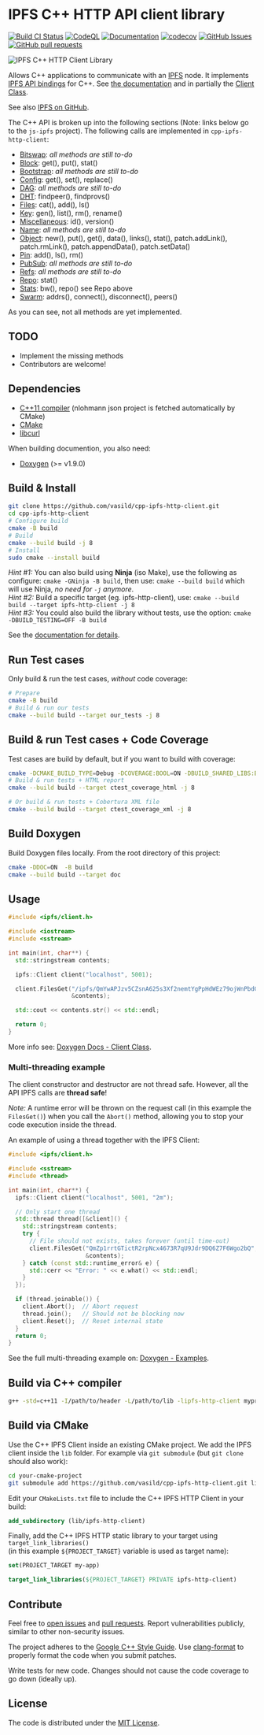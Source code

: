 # IPFS C++ HTTP API client library

[![Build CI Status](https://github.com/vasild/cpp-ipfs-http-client/actions/workflows/build_and_test.yml/badge.svg)](https://github.com/vasild/cpp-ipfs-http-client/actions/workflows/build_and_test.yml)
[![CodeQL](https://github.com/vasild/cpp-ipfs-http-client/actions/workflows/codeql-analysis.yml/badge.svg)](https://github.com/vasild/cpp-ipfs-http-client/actions/workflows/codeql-analysis.yml)
[![Documentation](https://img.shields.io/badge/docs-doxygen-blue)](https://vasild.github.io/cpp-ipfs-http-client)
[![codecov](https://codecov.io/gh/vasild/cpp-ipfs-http-client/branch/master/graph/badge.svg?token=4k5pulEnHE)](https://codecov.io/gh/vasild/cpp-ipfs-http-client)
[![GitHub Issues](https://img.shields.io/github/issues/vasild/cpp-ipfs-http-client)](http://github.com/vasild/cpp-ipfs-http-client/issues)
[![GitHub pull requests](https://img.shields.io/github/issues-pr/vasild/cpp-ipfs-http-client)](https://github.com/vasild/cpp-ipfs-http-client/pulls)

![IPFS C++ HTTP Client Library](https://ipfs.io/ipfs/QmQJ68PFMDdAsgCZvA1UVzzn18asVcf7HVvCDgpjiSCAse)

Allows C++ applications to communicate with an [IPFS](https://ipfs.io) node.
It implements [IPFS API bindings](https://github.com/ipfs/interface-js-ipfs-core/blob/master/README.md#api) for C++.
See [the documentation](https://vasild.github.io/cpp-ipfs-http-client) and in partially the [Client Class](https://vasild.github.io/cpp-ipfs-http-client/classipfs_1_1Client.html).

See also [IPFS on GitHub](https://github.com/ipfs).

The C++ API is broken up into the following sections (Note: links below go to the `js-ipfs` project). The following calls are implemented in `cpp-ipfs-http-client`:

- [Bitswap](https://github.com/ipfs/js-ipfs/blob/master/docs/core-api/BITSWAP.md): *all methods are still to-do*
- [Block](https://github.com/ipfs/js-ipfs/blob/master/docs/core-api/BLOCK.md): get(), put(), stat()
- [Bootstrap](https://github.com/ipfs/js-ipfs/blob/master/docs/core-api/BOOTSTRAP.md): *all methods are still to-do*
- [Config](https://github.com/ipfs/js-ipfs/blob/master/docs/core-api/CONFIG.md): get(), set(), replace()
- [DAG](https://github.com/ipfs/js-ipfs/blob/master/docs/core-api/DAG.md): *all methods are still to-do*
- [DHT](https://github.com/ipfs/js-ipfs/blob/master/docs/core-api/DHT.md): findpeer(), findprovs()
- [Files](https://github.com/ipfs/js-ipfs/blob/master/docs/core-api/FILES.md): cat(), add(), ls()
- [Key](https://github.com/ipfs/js-ipfs/blob/master/docs/core-api/KEY.md): gen(), list(), rm(), rename()
- [Miscellaneous](https://github.com/ipfs/js-ipfs/blob/master/docs/core-api/MISCELLANEOUS.md): id(), version()
- [Name](https://github.com/ipfs/js-ipfs/blob/master/docs/core-api/NAME.md): *all methods are still to-do*
- [Object](https://github.com/ipfs/js-ipfs/blob/master/docs/core-api/OBJECT.md): new(), put(), get(), data(), links(), stat(), patch.addLink(), patch.rmLink(), patch.appendData(), patch.setData()
- [Pin](https://github.com/ipfs/js-ipfs/blob/master/docs/core-api/PIN.md): add(), ls(), rm()
- [PubSub](https://github.com/ipfs/js-ipfs/blob/master/docs/core-api/PUBSUB.md): *all methods are still to-do*
- [Refs](https://github.com/ipfs/js-ipfs/blob/master/docs/core-api/REFS.md): *all methods are still to-do*
- [Repo](https://github.com/ipfs/js-ipfs/blob/master/docs/core-api/REPO.md): stat()
- [Stats](https://github.com/ipfs/js-ipfs/blob/master/docs/core-api/STATS.md): bw(), repo() see Repo above
- [Swarm](https://github.com/ipfs/js-ipfs/blob/master/docs/core-api/SWARM.md): addrs(), connect(), disconnect(), peers()

As you can see, not all methods are yet implemented.

## TODO

- Implement the missing methods
- Contributors are welcome!

## Dependencies

- [C++11 compiler](https://github.com/nlohmann/json#supported-compilers) (nlohmann json project is fetched automatically by CMake)
- [CMake](http://cmake.org)
- [libcurl](https://curl.haxx.se/libcurl)

When building documention, you also need: 

- [Doxygen](https://www.doxygen.nl/download.html) (>= v1.9.0)

## Build & Install

```sh
git clone https://github.com/vasild/cpp-ipfs-http-client.git
cd cpp-ipfs-http-client
# Configure build
cmake -B build
# Build
cmake --build build -j 8
# Install
sudo cmake --install build
```

*Hint #1:* You can also build using **Ninja** (iso Make), use the following as configure: `cmake -GNinja -B build`, then use: `cmake --build build` which will use Ninja, _no need for `-j` anymore_.  
*Hint #2:* Build a specific target (eg. ipfs-http-client), use: `cmake --build build --target ipfs-http-client -j 8`  
*Hint #3:* You could also build the library without tests, use the option: `cmake -DBUILD_TESTING=OFF -B build`

See the [documentation for details](https://vasild.github.io/cpp-ipfs-http-client).

## Run Test cases

Only build & run the test cases, *without* code coverage:

```sh
# Prepare
cmake -B build
# Build & run our tests
cmake --build build --target our_tests -j 8
```

## Build & run Test cases + Code Coverage

Test cases are build by default, but if you want to build with coverage:

```sh
cmake -DCMAKE_BUILD_TYPE=Debug -DCOVERAGE:BOOL=ON -DBUILD_SHARED_LIBS:BOOL=ON -B build
# Build & run tests + HTML report
cmake --build build --target ctest_coverage_html -j 8

# Or build & run tests + Cobertura XML file
cmake --build build --target ctest_coverage_xml -j 8
```

## Build Doxygen

Build Doxygen files locally. From the root directory of this project:

```sh
cmake -DDOC=ON  -B build
cmake --build build --target doc
```

## Usage

```cpp
#include <ipfs/client.h>

#include <iostream>
#include <sstream>

int main(int, char**) {
  std::stringstream contents;

  ipfs::Client client("localhost", 5001);

  client.FilesGet("/ipfs/QmYwAPJzv5CZsnA625s3Xf2nemtYgPpHdWEz79ojWnPbdG/readme",
                  &contents);

  std::cout << contents.str() << std::endl;

  return 0;
}
```

More info see: [Doxygen Docs - Client Class](https://vasild.github.io/cpp-ipfs-http-client/classipfs_1_1Client.html).

### Multi-threading example

The client constructor and destructor are not thread safe. However, all the API IPFS calls are **thread safe**!

*Note:* A runtime error will be thrown on the request call (in this example the `FilesGet()`) when you call the `Abort()` method, allowing you to stop your code execution inside the thread.

An example of using a thread together with the IPFS Client:

```cpp
#include <ipfs/client.h>

#include <sstream>
#include <thread>

int main(int, char**) {
  ipfs::Client client("localhost", 5001, "2m");

  // Only start one thread
  std::thread thread([&client]() {
    std::stringstream contents;
    try {
      // File should not exists, takes forever (until time-out)
      client.FilesGet("QmZp1rrtGTictR2rpNcx4673R7qU9Jdr9DQ6Z7F6Wgo2bQ",
                      &contents);
    } catch (const std::runtime_error& e) {
      std::cerr << "Error: " << e.what() << std::endl;
    }
  });

  if (thread.joinable()) {
    client.Abort();  // Abort request
    thread.join();   // Should not be blocking now
    client.Reset();  // Reset internal state
  }
  return 0;
}
```

See the full multi-threading example on: [Doxygen - Examples](https://vasild.github.io/cpp-ipfs-http-client/examples.html).

## Build via C++ compiler

```sh
g++ -std=c++11 -I/path/to/header -L/path/to/lib -lipfs-http-client myprog.cc -o myprog
```

## Build via CMake

Use the C++ IPFS Client inside an existing CMake project. We add the IPFS client inside the `lib` folder.
For example via `git submodule` (but `git clone` should also work):

```sh
cd your-cmake-project
git submodule add https://github.com/vasild/cpp-ipfs-http-client.git lib/ipfs-http-client
```

Edit your `CMakeLists.txt` file to include the C++ IPFS HTTP Client in your build:

```cmake
add_subdirectory (lib/ipfs-http-client)
```

Finally, add the C++ IPFS HTTP static library to your target using `target_link_libraries()`  
(in this example `${PROJECT_TARGET}` variable is used as target name):

```cmake
set(PROJECT_TARGET my-app)

target_link_libraries(${PROJECT_TARGET} PRIVATE ipfs-http-client)
```

## Contribute

Feel free to [open issues](https://github.com/vasild/cpp-ipfs-http-client/issues/new) and [pull requests](https://github.com/vasild/cpp-ipfs-http-client/compare).
Report vulnerabilities publicly, similar to other non-security issues.

The project adheres to the [Google C++ Style Guide](https://google.github.io/styleguide/cppguide.html). Use [clang-format](http://clang.llvm.org/docs/ClangFormat.html) to properly format the code when you submit patches.

Write tests for new code. Changes should not cause the code coverage to go down (ideally up).

## License

The code is distributed under the [MIT License](http://opensource.org/licenses/MIT).
